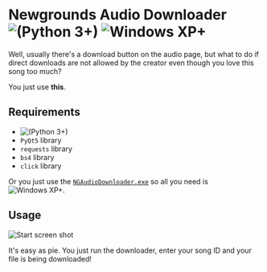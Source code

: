 # Newgrounds Audio Downloader ![(Python 3+)](https://img.shields.io/badge/Python-3+-blue.svg) ![Windows XP+](https://img.shields.io/badge/Windows-XP+-brightgreen.svg)

Well, usually there's a download button on the audio page, but what to do if direct downloads are not allowed by the creator even though you love this song too much?

You just use **this**.

## Requirements

- ![(Python 3+)](https://img.shields.io/badge/Python-3+-blue.svg)
- `PyQt5` library
- `requests` library
- `bs4` library
- `click` library

Or you just use the [`NGAudioDownloader.exe`](NGAudioDownloader.exe) so all you need is ![Windows XP+](https://img.shields.io/badge/Windows-XP+-brightgreen.svg).

## Usage

![Start screen shot](https://i.ibb.co/X2dRVTS/2020-08-23-19-39-14-Newgrounds-Audio-Downloader.png)

It's easy as pie. You just run the downloader, enter your song ID and your file is being downloaded!